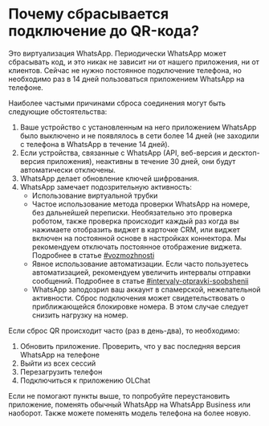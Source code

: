 # Почему сбрасывается подключение до QR-кода?

Это виртуализация WhatsApp. Периодически WhatsApp может сбрасывать код, и это никак не зависит ни от нашего приложения, ни от клиентов. Сейчас не нужно постоянное подключение телефона, но необходимо раз в 14 дней пользоваться приложением WhatsApp на телефоне.&#x20;

Наиболее частыми причинами сброса соединения могут быть следующие обстоятельства:

1. Ваше устройство с установленным на него приложением WhatsApp было выключено и не появлялось в сети более 14 дней (не заходили с телефона в WhatsApp в течение 14 дней).
2. Если устройства, связанные с WhatsApp (API, веб-версия и десктоп-версия приложения), неактивны в течение 30 дней, они будут автоматически отключены.
3. WhatsApp делает обновление ключей шифрования.
4. WhatsApp замечает подозрительную активность:
   * Использование виртуальной трубки
   * Частое использование метода проверки WhatsApp на номере, без дальнейшей переписки. Необязательно это проверка роботом, также проверка происходит каждый раз когда вы нажимаете отобразить виджет в карточке CRM, или виджет включен на постоянной основе в настройках коннектора. Мы рекомендуем отключать постоянное отображение виджета. Подробнее в статье [#vozmozhnosti](../../ustanovka-i-nastroika/interfeisy-prilozheniya/opisanie-nastroek-prilozheniya.md#vozmozhnosti "mention")
   * Явное использование автоматизации. Если часто пользуетесь автоматизацией, рекомендуем увеличить интервалы отправки сообщений. Подробнее в статье [#intervaly-otpravki-soobshenii](../../ustanovka-i-nastroika/interfeisy-prilozheniya/opisanie-nastroek-konnektora.md#intervaly-otpravki-soobshenii "mention")
   * WhatsApp заподозрил ваш аккаунт в спамерской, нежелательной активности. Сброс подключения может свидетельствовать о приближающейся блокировке номера. В этом случае следует снизить нагрузку на номер.

Если сброс QR происходит часто (раз в день-два), то необходимо:

1. Обновить приложение. Проверить, что у вас последняя версия WhatsApp на телефоне
2. Выйти из всех сессий
3. Перезагрузить телефон
4. Подключиться к приложению OLChat

Если не помогают пункты выше, то попробуйте переустановить приложение, поменять обычный WhatsApp на WhatsApp Business или наоборот. Также можете поменять модель телефона на более новую.&#x20;
